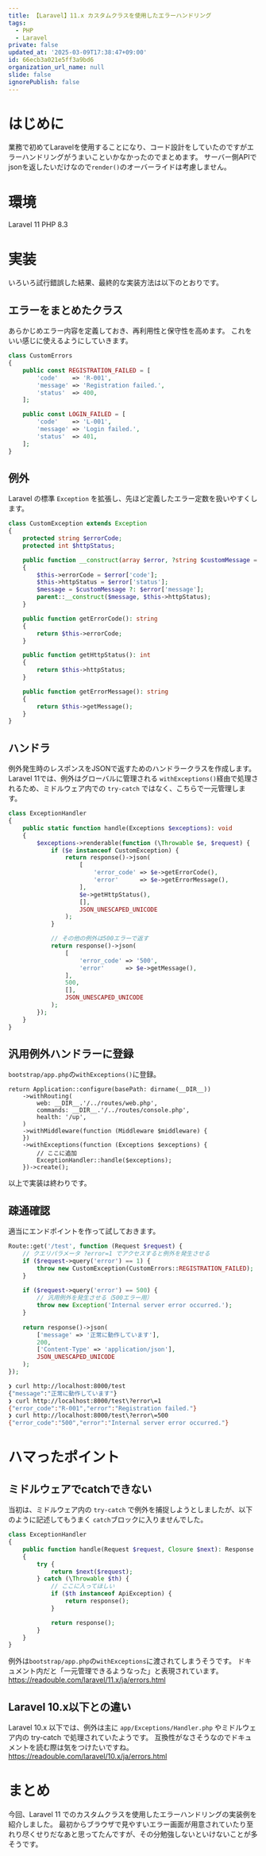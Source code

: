 ```yaml
---
title: 【Laravel】11.x カスタムクラスを使用したエラーハンドリング
tags:
  - PHP
  - Laravel
private: false
updated_at: '2025-03-09T17:38:47+09:00'
id: 66ecb3a021e5ff3a9bd6
organization_url_name: null
slide: false
ignorePublish: false
---
```

# はじめに
業務で初めてLaravelを使用することになり、コード設計をしていたのですがエラーハンドリングがうまいこといかなかったのでまとめます。
サーバー側APIでjsonを返したいだけなので`render()`のオーバーライドは考慮しません。

# 環境
Laravel 11
PHP 8.3

# 実装
いろいろ試行錯誤した結果、最終的な実装方法は以下のとおりです。
## エラーをまとめたクラス
あらかじめエラー内容を定義しておき、再利用性と保守性を高めます。
これをいい感じに使えるようにしていきます。
```php
class CustomErrors
{
    public const REGISTRATION_FAILED = [
        'code'    => 'R-001',
        'message' => 'Registration failed.',
        'status'  => 400,
    ];

    public const LOGIN_FAILED = [
        'code'    => 'L-001',
        'message' => 'Login failed.',
        'status'  => 401,
    ];
}
```

## 例外
Laravel の標準 `Exception` を拡張し、先ほど定義したエラー定数を扱いやすくします。
```php
class CustomException extends Exception
{
    protected string $errorCode;
    protected int $httpStatus;

    public function __construct(array $error, ?string $customMessage = null)
    {
        $this->errorCode = $error['code'];
        $this->httpStatus = $error['status'];
        $message = $customMessage ?: $error['message'];
        parent::__construct($message, $this->httpStatus);
    }

    public function getErrorCode(): string
    {
        return $this->errorCode;
    }

    public function getHttpStatus(): int
    {
        return $this->httpStatus;
    }

    public function getErrorMessage(): string
    {
        return $this->getMessage();
    }
}

```

## ハンドラ
例外発生時のレスポンスをJSONで返すためのハンドラークラスを作成します。
Laravel 11では、例外はグローバルに管理される `withExceptions()`経由で処理されるため、ミドルウェア内での `try-catch` ではなく、こちらで一元管理します。
```php
class ExceptionHandler
{
    public static function handle(Exceptions $exceptions): void
    {
        $exceptions->renderable(function (\Throwable $e, $request) {
            if ($e instanceof CustomException) {
                return response()->json(
                    [
                        'error_code' => $e->getErrorCode(),
                        'error'      => $e->getErrorMessage(),
                    ],
                    $e->getHttpStatus(),
                    [],
                    JSON_UNESCAPED_UNICODE
                );
            }

            // その他の例外は500エラーで返す
            return response()->json(
                [
                    'error_code' => '500',
                    'error'      => $e->getMessage(),
                ],
                500,
                [],
                JSON_UNESCAPED_UNICODE
            );
        });
    }
}
```

## 汎用例外ハンドラーに登録
`bootstrap/app.php`の`withExceptions()`に登録。
```php:bootstrap/app.php
return Application::configure(basePath: dirname(__DIR__))
    ->withRouting(
        web: __DIR__.'/../routes/web.php',
        commands: __DIR__.'/../routes/console.php',
        health: '/up',
    )
    ->withMiddleware(function (Middleware $middleware) {
    })
    ->withExceptions(function (Exceptions $exceptions) {
        // ここに追加
        ExceptionHandler::handle($exceptions);
    })->create();
```

以上で実装は終わりです。

## 疎通確認

適当にエンドポイントを作って試しておきます。

```php
Route::get('/test', function (Request $request) {
    // クエリパラメータ ?error=1 でアクセスすると例外を発生させる
    if ($request->query('error') == 1) {
        throw new CustomException(CustomErrors::REGISTRATION_FAILED);
    }
    
    if ($request->query('error') == 500) {
        // 汎用例外を発生させる（500エラー用）
        throw new Exception('Internal server error occurred.');
    }
    
    return response()->json(
        ['message' => '正常に動作しています'],
        200,
        ['Content-Type' => 'application/json'],
        JSON_UNESCAPED_UNICODE
    );
});
```

```sh
❯ curl http://localhost:8000/test
{"message":"正常に動作しています"}
❯ curl http://localhost:8000/test\?error\=1
{"error_code":"R-001","error":"Registration failed."}
❯ curl http://localhost:8000/test\?error\=500
{"error_code":"500","error":"Internal server error occurred."}
```

# ハマったポイント
## ミドルウェアでcatchできない
当初は、ミドルウェア内の `try-catch` で例外を捕捉しようとしましたが、以下のように記述してもうまく `catch`ブロックに入りませんでした。
```php
class ExceptionHandler
{
    public function handle(Request $request, Closure $next): Response
    {
        try {
            return $next($request);
        } catch (\Throwable $th) {
            // ここに入ってほしい
            if ($th instanceof ApiException) {
                return response();
            }

            return response();
        }
    }
}
```

例外は`bootstrap/app.php`の`withExceptions`に渡されてしまうそうです。
ドキュメント内だと「一元管理できるようなった」と表現されています。
https://readouble.com/laravel/11.x/ja/errors.html

## Laravel 10.x以下との違い
Laravel 10.x 以下では、例外は主に `app/Exceptions/Handler.php` やミドルウェア内の try-catch で処理されていたようです。
互換性がなさそうなのでドキュメントを読む際は気をつけたいですね。
https://readouble.com/laravel/10.x/ja/errors.html

# まとめ
今回、Laravel 11 でのカスタムクラスを使用したエラーハンドリングの実装例を紹介しました。
最初からブラウザで見やすいエラー画面が用意されていたり至れり尽くせりだなあと思ってたんですが、その分勉強しないといけないことが多そうです。

